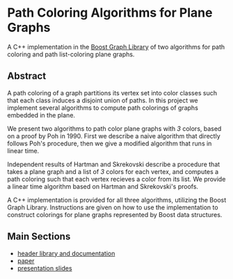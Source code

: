 # Path Coloring Algorithms for Plane Graphs
 A C++ implementation in the [Boost Graph Library](http://www.boost.org/doc/libs/1_64_0/libs/graph/doc/index.html) of two algorithms for path
 coloring and path list-coloring plane graphs.

## Abstract
 A path coloring of a graph partitions its vertex set into color classes such
 that each class induces a disjoint union of paths. In this project we
 implement several algorithms to compute path colorings of graphs embedded in
 the plane.

 We present two algorithms to path color plane graphs with *3* colors, based on
 a proof by Poh in 1990. First we describe a naive algorithm that directly
 follows Poh's procedure, then we give a modified algorithm that runs in linear
 time.

 Independent results of Hartman and Skrekovski describe a procedure that takes a
 plane graph and a list of *3* colors for each vertex, and computes a path
 coloring such that each vertex recieves a color from its list. We provide
 a linear time algorithm based on Hartman and Skrekovski's proofs.

 A C++ implementation is provided for all three algorithms, utilizing the Boost
 Graph Library. Instructions are given on how to use the implementation
 to construct colorings for plane graphs represented by Boost data
 structures.

## Main Sections
 - [header library and documentation](https://github.com/permutationlock/path_coloring_bgl/tree/master/src/include/path_coloring)
 - [paper](https://github.com/permutationlock/path_coloring_bgl/blob/master/doc/writeup/final_paper.pdf)
 - [presentation slides](https://github.com/permutationlock/path_coloring_bgl/blob/master/doc/slides/presentation.pdf)
